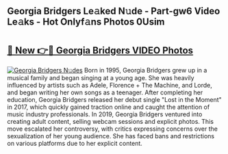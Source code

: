 ## Georgia Bridgers Le𝚊ked N𝚞de - Part-gw6 Video Le𝚊ks - Hot Onlyf𝚊ns Photos 0Usim

# <h2><a href="http://ab33229.deff.icu/?id=Georgia+Bridgers">🔗 New 👉🔴 Georgia Bridgers VIDEO Photos</a></h2>

[![Georgia Bridgers N𝚞des](https://i.imgur.com/rIISA9y.gif)](http://ab33229.deff.icu/?id=Georgia+Bridgers)
Born in 1995, Georgia Bridgers grew up in a musical family and began singing at a young age. She was heavily influenced by artists such as Adele, Florence + The Machine, and Lorde, and began writing her own songs as a teenager. After completing her education, Georgia Bridgers released her debut single "Lost in the Moment" in 2017, which quickly gained traction online and caught the attention of music industry professionals. In 2019, Georgia Bridgers ventured into creating adult content, selling webcam sessions and explicit photos. This move escalated her controversy, with critics expressing concerns over the sexualization of her young audience. She has faced bans and restrictions on various platforms due to her explicit content.
